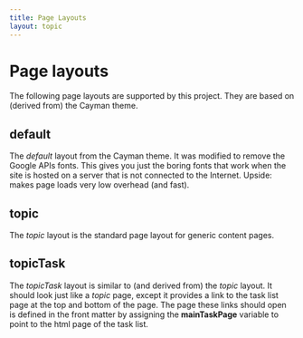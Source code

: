 ```yaml
---
title: Page Layouts 
layout: topic
---
```


# Page layouts

The following page layouts are supported by this project. They are based on (derived from) the Cayman theme.

## default

The _default_ layout from the Cayman theme. It was modified to remove the Google APIs fonts. This gives you just the boring fonts that work when the site is hosted on a server that is not connected to the Internet. Upside: makes page loads very low overhead (and fast).

## topic

The _topic_ layout is the standard page layout for generic content pages.

## topicTask

The _topicTask_ layout is similar to (and derived from) the _topic_ layout. It should look just like a _topic_ page, except it provides a link to the task list page at the top and bottom of the page. The page these links should open is defined in the front matter by assigning  the **mainTaskPage** variable to point to the html page of the task list.

